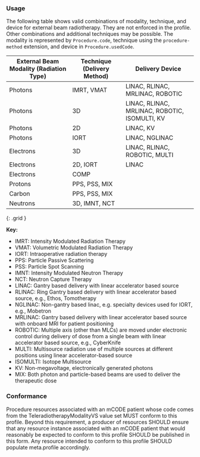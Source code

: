 
### Usage

The following table shows valid combinations of modality, technique, and device for external beam radiotherapy. They are not enforced in the profile. Other combinations and additional techniques may be possible. The modality is represented by `Procedure.code`, technique using the `procedure-method` extension, and device in `Procedure.usedCode`.

| **External Beam Modality (Radiation Type)** | **Technique (Delivery Method)** | **Delivery Device** |
| ------------------- | ------------------ | --------------------- |
| Photons  | IMRT, VMAT   | LINAC, RLINAC, MRLINAC, ROBOTIC|
| Photons  | 3D   | LINAC, RLINAC, MRLINAC, ROBOTIC, ISOMULTI, KV |
| Photons  | 2D   | LINAC, KV   |
| Photons  | IORT | LINAC, NGLINAC      |
| Electrons| 3D   | LINAC, RLINAC, ROBOTIC, MULTI   |
| Electrons| 2D, IORT| LINAC       |
| Electrons| COMP   |     |
| Protons  | PPS, PSS, MIX |     |
| Carbon   | PPS, PSS, MIX |     |
| Neutrons | 3D, IMNT, NCT   |     |
{: .grid }

**Key:**

* IMRT: Intensity Modulated Radiation Therapy
* VMAT: Volumetric Modulated Radiation Therapy
* IORT: Intraoperative radiation therapy
* PPS: Particle Passive Scattering
* PSS: Particle Spot Scanning
* IMNT: Intensity Modulated Neutron Therapy
* NCT: Neutron Capture Therapy
* LINAC: Gantry based delivery with linear accelerator based source
* RLINAC: Ring Gantry based delivery with linear accelerator based source, e.g., Ethos, Tomotherapy
* NGLINAC: Non-gantry based linac, e.g. specialty devices used for IORT, e.g., Mobetron
* MRLINAC: Gantry based delivery with linear accelerator based source with onboard MRI for patient positioning
* ROBOTIC: Multiple axis (other than MLCs) are moved under electronic control during delivery of dose from a single beam with linear accelerator based source, e.g., CyberKnife
* MULTI: Multisource radiation use of multiple sources at different positions using linear accelerator-based source
* ISOMULTI: Isotope Multisource
* KV: Non-megavoltage, electronically generated photons
* MIX: Both photon and particle-based beams are used to deliver the therapeutic dose

### Conformance

Procedure resources associated with an mCODE patient whose code comes from the TeleradiotherapyModalityVS value set MUST conform to this profile. Beyond this requirement, a producer of resources SHOULD ensure that any resource instance associated with an mCODE patient that would reasonably be expected to conform to this profile SHOULD be published in this form. Any resource intended to conform to this profile SHOULD populate meta.profile accordingly.

